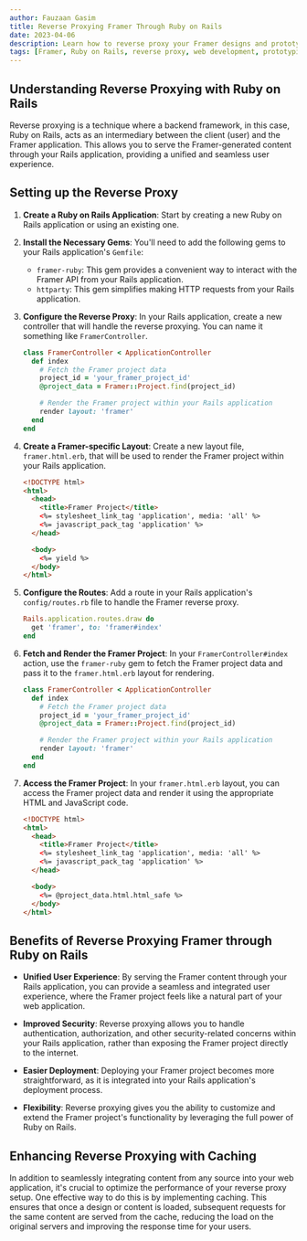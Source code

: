 ```yaml
---
author: Fauzaan Gasim
title: Reverse Proxying Framer Through Ruby on Rails
date: 2023-04-06
description: Learn how to reverse proxy your Framer designs and prototypes through a Ruby on Rails backend, enabling you to seamlessly integrate your designs into a web application.
tags: [Framer, Ruby on Rails, reverse proxy, web development, prototyping]
---
```


## Understanding Reverse Proxying with Ruby on Rails

Reverse proxying is a technique where a backend framework, in this case, Ruby on Rails, acts as an intermediary between the client (user) and the Framer application. This allows you to serve the Framer-generated content through your Rails application, providing a unified and seamless user experience.

## Setting up the Reverse Proxy

1. **Create a Ruby on Rails Application**: Start by creating a new Ruby on Rails application or using an existing one.

2. **Install the Necessary Gems**: You'll need to add the following gems to your Rails application's `Gemfile`:
   - `framer-ruby`: This gem provides a convenient way to interact with the Framer API from your Rails application.
   - `httparty`: This gem simplifies making HTTP requests from your Rails application.

3. **Configure the Reverse Proxy**: In your Rails application, create a new controller that will handle the reverse proxying. You can name it something like `FramerController`.

   ```ruby
   class FramerController < ApplicationController
     def index
       # Fetch the Framer project data
       project_id = 'your_framer_project_id'
       @project_data = Framer::Project.find(project_id)

       # Render the Framer project within your Rails application
       render layout: 'framer'
     end
   end
   ```

4. **Create a Framer-specific Layout**: Create a new layout file, `framer.html.erb`, that will be used to render the Framer project within your Rails application.

   ```html
   <!DOCTYPE html>
   <html>
     <head>
       <title>Framer Project</title>
       <%= stylesheet_link_tag 'application', media: 'all' %>
       <%= javascript_pack_tag 'application' %>
     </head>

     <body>
       <%= yield %>
     </body>
   </html>
   ```

5. **Configure the Routes**: Add a route in your Rails application's `config/routes.rb` file to handle the Framer reverse proxy.

   ```ruby
   Rails.application.routes.draw do
     get 'framer', to: 'framer#index'
   end
   ```

6. **Fetch and Render the Framer Project**: In your `FramerController#index` action, use the `framer-ruby` gem to fetch the Framer project data and pass it to the `framer.html.erb` layout for rendering.

   ```ruby
   class FramerController < ApplicationController
     def index
       # Fetch the Framer project data
       project_id = 'your_framer_project_id'
       @project_data = Framer::Project.find(project_id)

       # Render the Framer project within your Rails application
       render layout: 'framer'
     end
   end
   ```

7. **Access the Framer Project**: In your `framer.html.erb` layout, you can access the Framer project data and render it using the appropriate HTML and JavaScript code.

   ```html
   <!DOCTYPE html>
   <html>
     <head>
       <title>Framer Project</title>
       <%= stylesheet_link_tag 'application', media: 'all' %>
       <%= javascript_pack_tag 'application' %>
     </head>

     <body>
       <%= @project_data.html.html_safe %>
     </body>
   </html>
   ```

## Benefits of Reverse Proxying Framer through Ruby on Rails

- **Unified User Experience**: By serving the Framer content through your Rails application, you can provide a seamless and integrated user experience, where the Framer project feels like a natural part of your web application.

- **Improved Security**: Reverse proxying allows you to handle authentication, authorization, and other security-related concerns within your Rails application, rather than exposing the Framer project directly to the internet.

- **Easier Deployment**: Deploying your Framer project becomes more straightforward, as it is integrated into your Rails application's deployment process.

- **Flexibility**: Reverse proxying gives you the ability to customize and extend the Framer project's functionality by leveraging the full power of Ruby on Rails.

## Enhancing Reverse Proxying with Caching

In addition to seamlessly integrating content from any source into your web application, it's crucial to optimize the performance of your reverse proxy setup. One effective way to do this is by implementing caching. This ensures that once a design or content is loaded, subsequent requests for the same content are served from the cache, reducing the load on the original servers and improving the response time for your users.